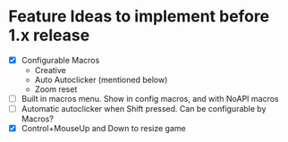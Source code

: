 # Feature Ideas to implement before 1.x release
- [x] Configurable Macros
  - Creative
  - Auto Autoclicker (mentioned below)
  - Zoom reset  
- [ ] Built in macros menu. Show in config macros, and with NoAPI macros
- [ ] Automatic autoclicker when Shift pressed. Can be configurable by Macros?  
- [x] Control+MouseUp and Down to resize game 